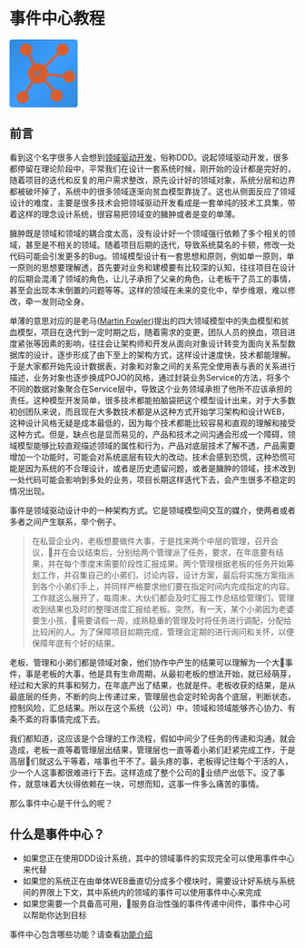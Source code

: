 # 事件中心教程

<img src="/images/logo.png" width="120" height="120" alt="事件中心logo" align="center" />

## 前言

看到这个名字很多人会想到[领域驱动开发](https://zh.wikipedia.org/wiki/%E5%9F%9F%E9%A9%B1%E5%8A%A8%E5%BC%80%E5%8F%91)，俗称DDD。说起领域驱动开发，很多都停留在理论阶段中，平常我们在设计一套系统时候，刚开始的设计都是完好的，随着项目的迭代和反复的用户需求整改，原先设计好的领域对象，系统分层和边界都被破坏掉了，系统中的很多领域逐渐向贫血模型靠拢了。这也从侧面反应了领域设计的难度，主要是很多技术会把领域驱动开发看成是一套单纯的技术工具集，带着这样的理念设计系统，很容易把领域变的臃肿或者是变的单薄。

臃肿既是领域和领域的耦合度太高，没有设计好一个领域强行依赖了多个相关的领域，甚至是不相关的领域。随着项目后期的迭代，导致系统莫名的卡顿，修改一处代码可能会引发更多的Bug。领域模型设计有一套思想和原则，例如单一原则，单一原则的思想要理解透，首先要对业务和建模要有比较深的认知，往往项目在设计的后期会混淆了领域的角色，让儿子承担了父亲的角色，让老板干了员工的事情，甚至会出现本末倒置的问题等等。这样的领域在未来的变化中，举步维艰，难以修改，牵一发则动全身。

单薄的意思对应的是老马([Martin Fowler](https://zh.wikipedia.org/wiki/%E9%A9%AC%E4%B8%81%C2%B7%E7%A6%8F%E5%8B%92))提出的四大领域模型中的失血模型和贫血模型，项目在迭代到一定时期之后，随着需求的变更，团队人员的换血，项目进度紧张等因素的影响，往往会让架构师和开发从面向对象设计转变为面向关系型数据库的设计，逐步形成了由下至上的架构方式，这样设计速度快，技术都能理解。于是大家都开始先设计数据表，对象和对象之间的关系完全使用表与表的关系进行描述，业务对象也逐步换成POJO的风格，通过封装业务Service的方法，将多个不同的数据对象聚合在Service层中，导致这个业务领域承担了他所不应该承担的责任。这种模型开发简单，很多技术都能拍脑袋把这个模型设计出来，对于大多数初创团队来说，而且现在大多数技术都是从这种方式开始学习架构和设计WEB，这种设计风格无疑是成本最低的，因为每个技术都能比较容易和直观的理解和接受这种方式。但是，缺点也是显而易见的，产品和技术之间沟通会形成一个障碍，领域模型能够比较直观描述领域的属性和行为，产品对底层技术了解不透，产品需要增加一个功能时，可能会对系统底层有较大的改动，技术会感到恐慌，这种恐慌可能是因为系统的不合理设计，或者是历史遗留问题，或者是臃肿的领域，技术改到一处代码可能会影响到多处的业务，项目长期这样迭代下去，会产生很多不稳定的情况出现。

事件是领域驱动设计中的一种架构方式。它是领域模型间交互的媒介，使两者或者多者之间产生联系，举个例子。

> 在私营企业内，老板想要做件大事，于是找来两个中层的管理，召开会议，并在会议结束后，分别给两个管理派了任务，要求，在年底要有结果，并在每个季度末需要阶段性汇报成果。两个管理根据老板的任务开始筹划工作，并召集自己的小弟们，讨论内容，设计方案，最后将实施方案指派到各个小弟们手上，并同样严格要求他们要在指定时间内完成指定的内容。工作就这么展开了，每周末，大伙们都会及时汇报工作总结给管理们，管理收到结果也及时的整理进度汇报给老板。突然，有一天，某个小弟因为老婆要生小孩，需要请假一周，成熟稳重的管理及时将任务进行调配，分配给比较闲的人。为了保障项目如期完成，管理会定期的进行询问和关怀，以便保障年底有个好的结果。

老板、管理和小弟们都是领域对象，他们协作中产生的结果可以理解为一个大事件，事是老板的大事，他是具有生命周期，从最初老板的想法开始，就已经萌芽，经过和大家的共事和努力，在年底产出了结果，也就是件。老板收获的结果，是从最底层的任务，不断的向上传递过来，管理层也会定时轮询各个底层，判断状态，控制风险，汇总结果。所以在这个系统（公司）中，领域和领域能够齐心协力、有条不紊的将事情完成下去。

我们都知道，这应该是个合理的工作流程，假如中间少了任务的传递和沟通，就会造成，老板一直等着管理层出结果，管理层也一直等着小弟们赶紧完成工作，于是高层们就这么干等着，啥事也干不了。最头疼的事，老板得记住每个干活的人，少一个人这事都很难进行下去。这样造成了整个公司的业绩产出低下。没了事件，就意味着大伙得依赖在一块，可想而知，这事一件多么痛苦的事情。

那么事件中心是干什么的呢？

## 什么是事件中心？

 * 如果您正在使用DDD设计系统，其中的领域事件的实现完全可以使用事件中心来代替
 * 如果您的系统正在由单体WEB垂直切分成多个模块时，需要设计好系统与系统间的界限上下文，其中系统内的领域的事件可以使用事件中心来完成
 * 如果您需要一个具备高可用，服务自治性强的事件传递中间件，事件中心可以帮助你达到目标

事件中心包含哪些功能？请查看[功能介绍](features/README.md)